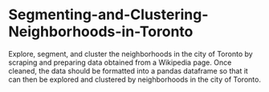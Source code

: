 # Segmenting-and-Clustering-Neighborhoods-in-Toronto
Explore, segment, and cluster the neighborhoods in the city of Toronto by scraping and preparing data obtained from a Wikipedia page.  Once cleaned, the data should be formatted into a pandas dataframe so that it can then be explored and clustered by neighborhoods in the city of Toronto.
